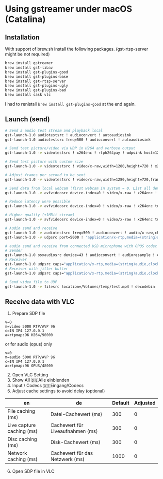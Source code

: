# Using gstreamer under macOS (Catalina)

## Installation
With support of brew.sh install the following packages. (gst-rtsp-server might be not required)

```sh
brew install gstreamer
brew install gst-libav
brew install gst-plugins-good
brew install gst-plugins-base
brew install gst-rtsp-server
brew install gst-plugins-ugly
brew install gst-plugins-bad
brew install cask vlc

```
I had to renistall ```brew install gst-plugins-good``` at the end again.

## Launch (send)


```sh
# Send a audio test stream and playback local
gst-launch-1.0 audiotestsrc ! audioconvert ! autoaudiosink
gst-launch-1.0 audiotestsrc freq=500 ! audioconvert ! autoaudiosink

# Send test picture/video via UDP in H264 and verbose output
gst-launch-1.0 -v videotestsrc ! x264enc ! rtph264pay ! udpsink host=127.0.0.1 port=5000

# Send test picture with custom size
gst-launch-1.0 -v videotestsrc ! video/x-raw,width=1280,height=720 ! x264enc ! rtph264pay ! udpsink host=127.0.0.1 port=5000

# Adjust frames per second to be sent
gst-launch-1.0 -v videotestsrc ! video/x-raw,width=1280,height=720,framerate=3/1 ! x264enc ! rtph264pay ! udpsink host=127.0.0.1 port=5000

# Send data from local webcam (first webcam in system = 0. List all devices with "gst-device-monitor-1.0")
gst-launch-1.0 -v avfvideosrc device-index=0 ! video/x-raw ! x264enc ! rtph264pay ! udpsink host=127.0.0.1 port=5000 

# Reduce latency were possible
gst-launch-1.0 -v avfvideosrc device-index=0 ! video/x-raw ! x264enc tune=zerolatency bitrate=500 speed-preset=ultrafast ! rtph264pay ! udpsink host=127.0.0.1 port=5000 

# Higher quality (±1MBit stream)
gst-launch-1.0 -v avfvideosrc device-index=0 ! video/x-raw ! x264enc tune=zerolatency bitrate=10000 speed-preset=ultrafast ! rtph264pay ! udpsink host=127.0.0.1 port=5000

# Audio send and receive
gst-launch-1.0 -v audiotestsrc freq=500 ! audioconvert ! audio/x-raw,channels=1,depth=16,width=16,rate=44100 ! rtpL16pay ! udpsink host=127.0.0.1 port=5000
gst-launch-1.0 -v udpsrc port=5000 ! "application/x-rtp,media=(string)audio, clock-rate=(int)44100, width=16, height=16, encoding-name=(string)L16, encoding-params=(string)1, channels=(int)1, channel-positions=(int)1, payload=(int)96" ! rtpL16depay ! audioconvert ! autoaudiosink

# audio send and receive from connected USB microphone with OPUS codec
# Sender
gst-launch-1.0 osxaudiosrc device=43 ! audioconvert ! audioresample ! opusenc ! rtpopuspay ! udpsink host=127.0.0.1 port=5000
# Receiver
gst-launch-1.0 udpsrc caps="application/x-rtp,media=(string)audio,clock-rate=(int)48000,encoding-name=(string)X-GST-OPUS-DRAFT-SPITTKA-00" port=5000 ! rtpopusdepay ! opusdec plc=true ! autoaudiosink
# Receiver with jitter buffer
gst-launch-1.0 udpsrc caps="application/x-rtp,media=(string)audio,clock-rate=(int)48000,encoding-name=(string)X-GST-OPUS-DRAFT-SPITTKA-00" port=5000 ! rtpjitterbuffer latency=200 ! rtpopusdepay ! opusdec plc=true ! autoaudiosink

# Send video file to UDP
gst-launch-1.0 -v filesrc location=/Volumes/temp/test.mp4 ! decodebin ! x264enc tune=zerolatency bitrate=10000 speed-preset=ultrafast ! rtph264pay ! udpsink host=127.0.0.1 port=5000


```



## Receive data with VLC

1. Prepare SDP file
```
v=0
m=video 5000 RTP/AVP 96
c=IN IP4 127.0.0.1
a=rtpmap:96 H264/90000
```
or for audio (opus) only
```
v=0 
m=audio 5000 RTP/AVP 96
c=IN IP4 127.0.0.1 
a=rtpmap:96 OPUS/48000
```

2. Open VLC Setting
3. Show All 🇩🇪Alle einblenden
4. Input / Codecs 🇩🇪Eingang/Codecs
5. Adjust cache settings to avoid delay (optional)

| en                         | de                                 | Default  | Adjusted  |
| -------------------------- | ---------------------------------- | -------- | --------- |
| File caching (ms)          | Datei-Cachewert (ms)               | 300      | 0         |
| Live capture caching (ms)  | Cachewert für Liveaufnahmen (ms)   | 300      | 0         |
| Disc caching (ms)          | Disk-Cachewert (ms)                | 300      | 0         |
| Network caching (ms)       | Cachewert für das Netzwerk (ms)    | 1000     | 0         |


6. Open SDP file in VLC

